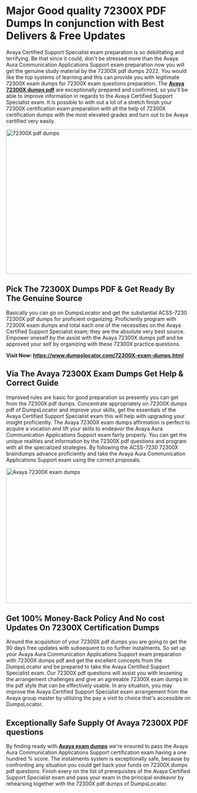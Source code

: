 <h1><strong>Major Good quality 72300X PDF Dumps In conjunction with Best Delivers &amp; Free Updates</strong></h1>
<p>Avaya Certified Support Specialist exam preparation is so debilitating and terrifying. Be that since it could, don't be stressed more than the Avaya Aura Communication Applications Support exam preparation now you will get the genuine study material by the 72300X pdf dumps 2022. You would like the top systems of learning and this can provide you with legitimate 72300X exam dumps for 72300X exam questions preparation. The <strong><a href="https://www.dumpslocator.com/72300X-exam-dumps.html">Avaya 72300X dumps pdf</a></strong> are exceptionally prepared and confirmed, so you'll be able to improve information in regards to the Avaya Certified Support Specialist exam. It is possible to with out a lot of a stretch finish your 72300X certification exam preparation with all the help of 72300X certification dumps with the most elevated grades and turn out to be Avaya certified very easily.</p>
<p><img src="https://i.ibb.co/SKhFh8d/Pastel-Purple-Computer-UI-Class-Syllabus-Education-Presentation.png" alt="72300X pdf dumps" width="700" height="393" /></p>
<h2><strong>Pick The 72300X Dumps PDF &amp; Get Ready By The Genuine Source</strong></h2>
<p>Basically you can go on DumpsLocator and get the substantial ACSS-7230 72300X pdf dumps for proficient organizing. Proficiently program with 72300X exam dumps and total each one of the necessities on the Avaya Certified Support Specialist exam; they are the absolute very best source. Empower oneself by the assist with the Avaya 72300X dumps pdf and be approved your self by organizing with these 72300X practice questions.</p>
<p><strong>Visit Now: <a href="https://www.dumpslocator.com/72300X-exam-dumps.html">https://www.dumpslocator.com/72300X-exam-dumps.html</a></strong></p>
<h2><strong>Via The Avaya 72300X Exam Dumps Get Help &amp; Correct Guide</strong></h2>
<p>Improved rules are basic for good preparation so presently you can get from the 72300X pdf dumps. Concentrate appropriately on 72300X dumps pdf of DumpsLocator and improve your skills, get the essentials of the Avaya Certified Support Specialist exam this will help with upgrading your insight proficiently. The Avaya 72300X exam dumps affirmation is perfect to acquire a vocation and lift your skills to endeavor the Avaya Aura Communication Applications Support exam fairly properly. You can get the unique realities and information by the 72300X pdf questions and program with all the specialized strategies. By following the ACSS-7230 72300X braindumps advance proficiently and take the Avaya Aura Communication Applications Support exam using the correct proposals.</p>
<p><a href="https://www.dumpslocator.com/72300X-exam-dumps.html"><img src="https://i.ibb.co/NtZbgjG/Blue-and-White-Medical-Dental-Clinic-Facebook-Ad.png" alt="Avaya 72300X exam dumps" width="700" height="367" /></a></p>
<h2><strong>Get 100% Money-Back Policy And No cost Updates On 72300X Certification Dumps</strong></h2>
<p>Around the acquisition of your 72300X pdf dumps you are going to get the 90 days free updates with subsequent to no further instalments. So set up your Avaya Aura Communication Applications Support exam preparation with 72300X dumps pdf and get the excellent concepts from the DumpsLocator and be prepared to take the Avaya Certified Support Specialist exam. Our 72300X pdf questions will assist you with lessening the arrangement challenges and give an agreeable 72300X exam dumps in the pdf style that can be effectively usable. In any situation, you may improve the Avaya Certified Support Specialist exam arrangement from the Avaya group master by utilizing the pay a visit to choice that's accessible on DumpsLocator.</p>
<h2><strong>Exceptionally Safe Supply Of Avaya 72300X PDF questions</strong></h2>
<p>By finding ready with <strong><a href="https://www.dumpslocator.com/avaya-exams.html">Avaya exam dumps</a></strong> we're ensured to pass the Avaya Aura Communication Applications Support certification exam having a one hundred % score. The instalments system is exceptionally safe, because by confronting any situation you could get back your funds on 72300X dumps pdf questions. Finish every on the list of prerequisites of the Avaya Certified Support Specialist exam and pass your exam in the principal endeavor by rehearsing together with the 72300X pdf dumps of DumpsLocator.</p>
